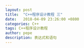 ```yaml
---
layout: post
title:  "C++程序设计教程 三"
date:   2018-04-09 23:26:00 +0800
categories: C++
tags: C++程序设计教程
author: pepe
description: 表达式和语句
---
```























